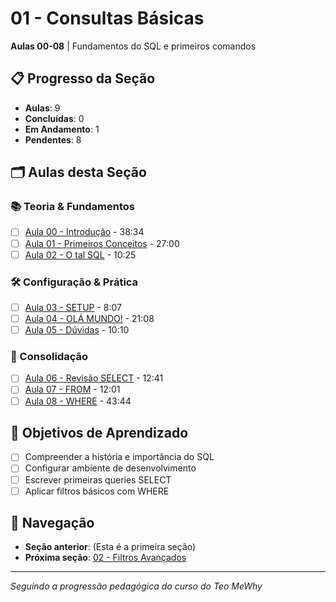 # 01 - Consultas Básicas

**Aulas 00-08** | Fundamentos do SQL e primeiros comandos

## 📋 Progresso da Seção
- **Aulas**: 9
- **Concluídas**: 0
- **Em Andamento**: 1
- **Pendentes**: 8

## 🗂️ Aulas desta Seção

### 📚 Teoria & Fundamentos
- [ ] [Aula 00 - Introdução](./aula-00-introducao.md) - 38:34
- [ ] [Aula 01 - Primeiros Conceitos](./aula-01-primeiros-conceitos.md) - 27:00
- [ ] [Aula 02 - O tal SQL](./aula-02-o-tal-sql.md) - 10:25

### 🛠️ Configuração & Prática
- [ ] [Aula 03 - SETUP](./aula-03-setup.md) - 8:07
- [ ] [Aula 04 - OLÁ MUNDO!](./aula-04-ola-mundo.md) - 21:08
- [ ] [Aula 05 - Dúvidas](./aula-05-duvidas.md) - 10:10

### 🔄 Consolidação
- [ ] [Aula 06 - Revisão SELECT](./aula-06-revisao-select.md) - 12:41
- [ ] [Aula 07 - FROM](./aula-07-from.md) - 12:01
- [ ] [Aula 08 - WHERE](./aula-08-where.md) - 43:44

## 🎯 Objetivos de Aprendizado
- [ ] Compreender a história e importância do SQL
- [ ] Configurar ambiente de desenvolvimento
- [ ] Escrever primeiras queries SELECT
- [ ] Aplicar filtros básicos com WHERE

## 🔗 Navegação
- **Seção anterior**: (Esta é a primeira seção)
- **Próxima seção**: [02 - Filtros Avançados](../02-filtros-avancados/README.md)

---
*Seguindo a progressão pedagógica do curso do Teo MeWhy*
